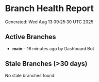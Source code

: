 # Branch Health Report
Generated: Wed Aug 13 09:25:30 UTC 2025

## Active Branches
- **main** - 16 minutes ago by Dashboard Bot

## Stale Branches (>30 days)
No stale branches found
